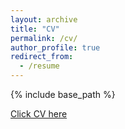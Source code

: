 ```yaml
---
layout: archive
title: "CV"
permalink: /cv/
author_profile: true
redirect_from:
  - /resume
---
```


{% include base_path %}

[Click CV here](/files/HSKim_CV.pdf)
